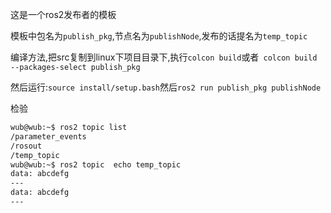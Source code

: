 
这是一个ros2发布者的模板

模板中包名为`publish_pkg`,节点名为`publishNode`,发布的话提名为`temp_topic`

编译方法,把src复制到linux下项目目录下,执行`colcon build`或者` colcon build --packages-select publish_pkg`

然后运行:`source install/setup.bash`然后`ros2 run publish_pkg publishNode`

检验
```bash
wub@wub:~$ ros2 topic list
/parameter_events
/rosout
/temp_topic
wub@wub:~$ ros2 topic  echo temp_topic
data: abcdefg
---
data: abcdefg
---
```

